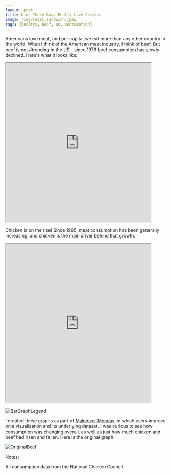 ```yaml
---
layout: post
title: Kids These Days Really Love Chicken
image: /img/regal_sandwich.jpeg
tags: [poultry, beef, us, consumption]
---
```

Americans love meat, and per capita, we eat more than any other country in the world. When I think of the American meat industry, I think of beef. But beef is not #trending in the US - since 1976 beef consumption has slowly declined. Here's what it looks like:


<!--LINE GRAPHS ON CHANGE IN CHICKEN/BEEF>
<style>
.responsive-wrap iframe{ max-width: 100%;}
</style>
<div class="responsive-wrap">
<!-- this is the embed code provided by Google -->
  <iframe src="https://public.tableau.com/views/ChangeinMeatConsumption/Change?:showVizHome=no&:embed=true" width="90%" height="500"></iframe>
<!-- Google embed ends -->
<!--</div>-->


Chicken is on the rise! Since 1965, meat consumption has been generally increasing, and chicken is the main driver behind that growth.


<!-- BAR CHARTS ON US MEAT CONSUMPTION -->
<style>
.responsive-wrap iframe{ max-width: 100%;}
</style>
<div class="responsive-wrap">
<!-- this is the embed code provided by Google -->
  <iframe src="https://public.tableau.com/views/USMeatConsumptionbyYear/MeatConsumptionDashboard?:showVizHome=no&:embed=true" width="90%" height="500"></iframe>
<!-- Google embed ends -->
</div>


<!-- Poultry Legend -->
![BarGraphLegend](http://mattdorros.com/img/legend_poutry.png)


I created these graphs as part of [Makeover Monday](http://www.makeovermonday.co.uk/), in which users improve on a visualization and its underlying dataset. I was curious to see how consumption was changing overall, as well as just how much chicken and beef had risen and fallen. Here is the original graph:

![OriginalBeef](http://mattdorros.com/img/original_meat_graph.png)




Notes:

All consumption data from the National Chicken Council
